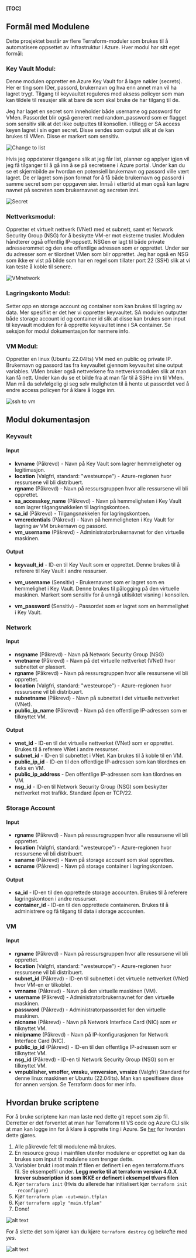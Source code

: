 __[TOC]__

## Formål med Modulene

Dette prosjektet består av flere Terraform-moduler som brukes til å automatisere oppsettet av infrastruktur i Azure. Hver modul har sitt eget formål:

### **Key Vault Modul**: 

Denne modulen oppretter en Azure Key Vault for å lagre nøkler (secrets). Her er ting som IDer, passord, brukernavn og hva enn annet man vil ha lagret trygt. Tilgang til keyvaultet reguleres med aksess policyer som man kan tildele til resusjer slik at bare de som skal bruke de har tilgang til de.

Jeg har laget en secret som inneholder både username og password for VMen. Passordet blir også generert med random_password som er flagget som sensitiv slik at det ikke outputtes til konsollen. i tillegg er SA access keyen lagret i sin egen secret. Disse sendes som output slik at de kan brukes til VMen. Disse er markert som sensitiv.

![Change to list](images/changelist.png)

Hvis jeg oppdaterer tilgangene slik at jeg får list, planner og applyer igjen vil jeg få tilganger til å gå inn å se på secretsene i Azure portal. Under kan du se et skjermbilde av hvordan en potensiell brukernavn og passord ville vært lagret. De er lagret som json format for å få både brukernavn og passord i samme secret som per oppgaven sier. Innså i ettertid at man også kan lagre navnet på secreten som brukernavnet og secreten inni.

![Secret](images/secrets.png)

### **Nettverksmodul**: 

Oppretter et virtuelt nettverk (VNet) med et subnett, samt et Network Security Group (NSG) for å beskytte VM-er mot eksterne trusler. Modulen håndterer også offentlig IP-oppsett.
NSGen er lagt til både private adresserommet og den ene offentlige adressen som er opprettet. Under ser du adresser som er tilordnet VMen som blir opprettet. Jeg har også en NSG som ikke er vist på bilde som har en regel som tillater port 22 (SSH) slik at vi kan teste å koble til senere.

![VMnetwork](images/network.png)

### **Lagringskonto Modul**: 

Setter opp en storage account og container som kan brukes til lagring av data. Mer spesifikt er det her vi oppretter keyvaultet. SA modulen outputter både storage account id og container id slik at disse kan brukes som input til keyvault modulen for å opprette keyvaultet inne i SA container. Se seksjon for modul dokumentasjon for nermere info.

### **VM Modul**: 
Oppretter en linux (Ubuntu 22.04lts) VM med en public og private IP. Brukernavn og passord tas fra keyvaultet gjennom keyvaultet sine output variables. VMen bruker også nettverkene fra nettverksmodulen slik at man kan få nett. Under kan du se et bilde fra at man får til å SSHe inn til VMen. Man må da selvfølgelig gi seg selv muligheten til å hente ut passordet ved å endre access policyen for å klare å logge inn.

![ssh to vm](images/ssh_vm.png)



## Modul dokumentasjon

### Keyvault
#### Input

- **kvname** (Påkrevd) - Navn på Key Vault som lagrer hemmeligheter og legitimasjon.
- **location** (Valgfri, standard: "westeurope") - Azure-regionen hvor ressursene vil bli distribuert.
- **rgname** (Påkrevd) - Navn på ressursgruppen hvor alle ressursene vil bli opprettet.
- **sa_accesskey_name** (Påkrevd) - Navn på hemmeligheten i Key Vault som lagrer tilgangsnøkkelen til lagringskontoen.
- **sa_id** (Påkrevd) - Tilgangsnøkkelen for lagringskontoen.
- **vmcredentials** (Påkrevd) - Navn på hemmeligheten i Key Vault for lagring av VM brukernavn og passord.
- **vm_username** (Påkrevd) - Administratorbrukernavnet for den virtuelle maskinen.

#### Output

- **keyvault_id** - ID-en til Key Vault som er opprettet. Denne brukes til å referere til Key Vault i andre ressurser.

- **vm_username** (Sensitiv) - Brukernavnet som er lagret som en hemmelighet i Key Vault. Denne brukes til pålogging på den virtuelle maskinen. Markert som sensitiv for å unngå utilsiktet visning i konsollen.

- **vm_password** (Sensitiv) - Passordet som er lagret som en hemmelighet i Key Vault.

### Network

#### Input

- **nsgname** (Påkrevd) - Navn på Network Security Group (NSG)
- **vnetname** (Påkrevd) - Navn på det virtuelle nettverket (VNet) hvor subnettet er plassert.
- **rgname** (Påkrevd) - Navn på ressursgruppen hvor alle ressursene vil bli opprettet.
- **location** (Valgfri, standard: "westeurope") - Azure-regionen hvor ressursene vil bli distribuert.
- **subnetname** (Påkrevd) - Navn på subnettet i det virtuelle nettverket (VNet).
- **public_ip_name** (Påkrevd) - Navn på den offentlige IP-adressen som er tilknyttet VM.

#### Output

- **vnet_id** - ID-en til det virtuelle nettverket (VNet) som er opprettet. Brukes til å referere VNet i andre ressurser.
- **subnet_id** - ID-en til subnettet i VNet. Kan brukes til å koble til en VM.
- **public_ip_id** - ID-en til den offentlige IP-adressen som kan tilordnes en f.eks en VM.
- **public_ip_address** - Den offentlige IP-adressen som kan tilordnes en VM.
- **nsg_id** - ID-en til Network Security Group (NSG) som beskytter nettverket mot trafikk. Standard åpen er TCP/22.


### Storage Account
#### Input

- **rgname** (Påkrevd) - Navn på ressursgruppen hvor alle ressursene vil bli opprettet.
- **location** (Valgfri, standard: "westeurope") - Azure-regionen hvor ressursene vil bli distribuert.
- **saname** (Påkrevd) - Navn på storage account som skal opprettes.
- **scname** (Påkrevd) - Navn på storage container i lagringskontoen.

#### Output

- **sa_id** - ID-en til den opprettede storage accounten. Brukes til å referere lagringskontoen i andre ressurser.
- **container_id** - ID-en til den opprettede containeren. Brukes til å administrere og få tilgang til data i storage accounten.

### VM
#### Input

- **rgname** (Påkrevd) - Navn på ressursgruppen hvor alle ressursene vil bli opprettet.
- **location** (Valgfri, standard: "westeurope") - Azure-regionen hvor ressursene vil bli distribuert.
- **subnet_id** (Påkrevd) - ID-en til subnettet i det virtuelle nettverket (VNet) hvor VM-en er tilkoblet.
- **vmname** (Påkrevd) - Navn på den virtuelle maskinen (VM).
- **username** (Påkrevd) - Administratorbrukernavnet for den virtuelle maskinen.
- **password** (Påkrevd) - Administratorpassordet for den virtuelle maskinen.
- **nicname** (Påkrevd) - Navn på Network Interface Card (NIC) som er tilknyttet VM.
- **nicipname** (Påkrevd) - Navn på IP-konfigurasjonen for Network Interface Card (NIC).
- **public_ip_id** (Påkrevd) - ID-en til den offentlige IP-adressen som er tilknyttet VM.
- **nsg_id** (Påkrevd) - ID-en til Network Security Group (NSG) som er tilknyttet VM.
- **vmpublisher, vmoffer, vmsku, vmversion, vmsize** (Valgfri) Standard for denne linux maskinen er Ubuntu (22.04lts). Man kan spesifisere disse for annen versjon. Se Terraform docs for mer info.


## Hvordan bruke scriptene

For å bruke scriptene kan man laste ned dette git repoet som zip fil. Derretter er det forventet at man har Terraform til VS code og Azure CLI slik at man kan logge inn for å klare å opprette ting i Azure. Se [her](https://www.youtube.com/watch?v=DTi2jZu8Cok) for hvordan dette gjøres.

1. Alle påkrevde felt til modulene må brukes. 
2. En resource group i mainfilen utenfor modulene er opprettet og kan da brukes som input til modulene som trenger dette.
3. Variabler brukt i root main.tf filen er definert i en egen terraform.tfvars fil. Se eksempelfil under. **Legg merke til at terraform version 4.0.X krever subscription id som IKKE er definert i eksempel tfvars filen**
4. Kjør `terraform init` (Hvis du allerede har initialisert kjør `terraform init -reconfigure`)
5. Kjør `terraform plan -out=main.tfplan`
6. Kjør `terraform apply "main.tfplan"`
7. Done!

![alt text](images/success.png)

For å slette det som kjører kan du kjøre `terraform destroy` og bekrefte med _yes_. 

![alt text](images/destroyed.png)